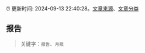 :alarm_clock: 更新时间: 2024-09-13 22:40:28。[文章来源](/README.md)、[文章分类](/TAGS.md)

## 报告


> 关键字：`报告`、`月报`




